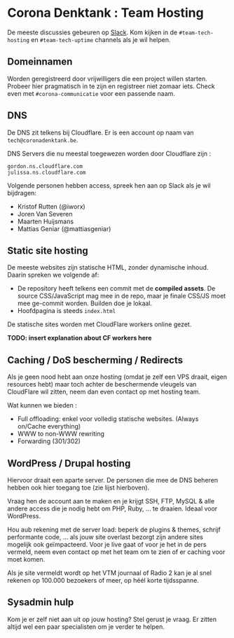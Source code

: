 # Corona Denktank : Team Hosting

De meeste discussies gebeuren op [Slack][1]. Kom kijken in de `#team-tech-hosting` en `#team-tech-uptime` channels als je wil helpen.

## Domeinnamen

Worden geregistreerd door vrijwilligers die een project willen starten. 
Probeer hier pragmatisch in te zijn en registreer niet zomaar iets. 
Check even met `#corona-communicatie` voor een passende naam.

## DNS

De DNS zit telkens bij Cloudflare. Er is een account op naam van `tech@coronadenktank.be`.

DNS Servers die nu meestal toegewezen worden door Cloudflare zijn : 
```
gordon.ns.cloudflare.com
julissa.ns.cloudflare.com
``` 

Volgende personen hebben access, spreek hen aan op Slack als je wil bijdragen:

- Kristof Rutten (@iworx)
- Joren Van Severen
- Maarten Huijsmans
- Mattias Geniar (@mattiasgeniar)

## Static site hosting

De meeste websites zijn statische HTML, zonder dynamische inhoud. Daarin spreken we volgende af:

- De repository heeft telkens een commit met de **compiled assets**. De source CSS/JavaScript mag mee in de repo, maar je finale CSS/JS moet mee ge-commit worden. Builden doe je lokaal.
- Hoofdpagina is steeds `index.html`

De statische sites worden met CloudFlare workers online gezet.

**TODO: insert explanation about CF workers here**

## Caching / DoS bescherming / Redirects

Als je geen nood hebt aan onze hosting (omdat je zelf een VPS draait, eigen resources hebt) maar toch achter de beschermende vleugels van CloudFlare wil zitten, neem dan even contact op met hosting team. 

Wat kunnen we bieden : 
- Full offloading: enkel voor volledig statische websites. (Always on/Cache everything)
- WWW to non-WWW rewriting
- Forwarding (301/302) 

## WordPress / Drupal hosting

Hiervoor draait een aparte server. De personen die mee de DNS beheren hebben ook hier toegang toe (zie lijst hierboven).

Vraag hen de account aan te maken en je krijgt SSH, FTP, MySQL & alle andere access die je nodig hebt om PHP, Ruby, ... te draaien. Ideaal voor WordPress.

Hou aub rekening met de server load: beperk de plugins & themes, schrijf performante code, ... als jouw site overlast bezorgt zijn andere sites mogelijk ook geïmpacteerd. Voor je live gaat of voor je het in de pers vermeld, neem even contact op met het team om te zien of er caching voor moet komen.

Als je site vermeldt wordt op het VTM journaal of Radio 2 kan je al snel rekenen op 100.000 bezoekers of meer, op héél korte tijdsspanne.

[1]:	https://join.coronadenktank.be/

## Sysadmin hulp
Kom je er zelf niet aan uit op jouw hosting? Stel gerust je vraag. 
Er zitten altijd wel een paar specialisten om je verder te helpen.